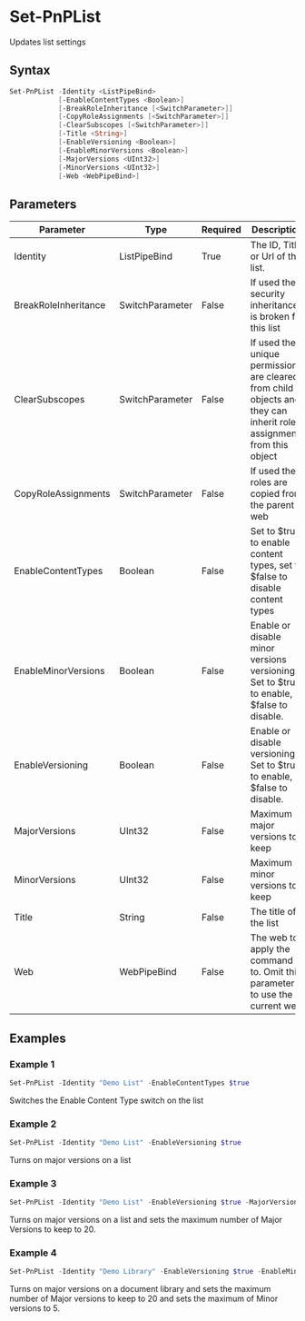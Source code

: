 # Set-PnPList
Updates list settings
## Syntax
```powershell
Set-PnPList -Identity <ListPipeBind>
            [-EnableContentTypes <Boolean>]
            [-BreakRoleInheritance [<SwitchParameter>]]
            [-CopyRoleAssignments [<SwitchParameter>]]
            [-ClearSubscopes [<SwitchParameter>]]
            [-Title <String>]
            [-EnableVersioning <Boolean>]
            [-EnableMinorVersions <Boolean>]
            [-MajorVersions <UInt32>]
            [-MinorVersions <UInt32>]
            [-Web <WebPipeBind>]
```


## Parameters
Parameter|Type|Required|Description
---------|----|--------|-----------
|Identity|ListPipeBind|True|The ID, Title or Url of the list.|
|BreakRoleInheritance|SwitchParameter|False|If used the security inheritance is broken for this list|
|ClearSubscopes|SwitchParameter|False|If used the unique permissions are cleared from child objects and they can inherit role assignments from this object|
|CopyRoleAssignments|SwitchParameter|False|If used the roles are copied from the parent web|
|EnableContentTypes|Boolean|False|Set to $true to enable content types, set to $false to disable content types|
|EnableMinorVersions|Boolean|False|Enable or disable minor versions versioning. Set to $true to enable, $false to disable.|
|EnableVersioning|Boolean|False|Enable or disable versioning. Set to $true to enable, $false to disable.|
|MajorVersions|UInt32|False|Maximum major versions to keep|
|MinorVersions|UInt32|False|Maximum minor versions to keep|
|Title|String|False|The title of the list|
|Web|WebPipeBind|False|The web to apply the command to. Omit this parameter to use the current web.|
## Examples

### Example 1
```powershell
Set-PnPList -Identity "Demo List" -EnableContentTypes $true
```
Switches the Enable Content Type switch on the list

### Example 2
```powershell
Set-PnPList -Identity "Demo List" -EnableVersioning $true
```
Turns on major versions on a list

### Example 3
```powershell
Set-PnPList -Identity "Demo List" -EnableVersioning $true -MajorVersions 20
```
Turns on major versions on a list and sets the maximum number of Major Versions to keep to 20.

### Example 4
```powershell
Set-PnPList -Identity "Demo Library" -EnableVersioning $true -EnableMinorVersions $true -MajorVersions 20 -MinorVersions 5
```
Turns on major versions on a document library and sets the maximum number of Major versions to keep to 20 and sets the maximum of Minor versions to 5.
